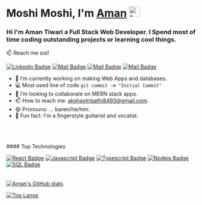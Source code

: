 # Moshi Moshi, I'm [Aman](github.com/barenzimo) <img src="https://user-images.githubusercontent.com/1303154/88677602-1635ba80-d120-11ea-84d8-d263ba5fc3c0.gif" width="28px" alt="hi">

### **Hi I'm Aman Tiwari a Full Stack Web Developer. I Spend most of time coding outstanding projects or learning cool things.**

:mailbox: Reach me out!

[![Linkedin Badge](https://img.shields.io/badge/-Aman-0e76a8?style=flat&labelColor=0e76a8&logo=linkedin&logoColor=white)](https://www.linkedin.com/in/barenzimo/)
[![Mail Badge](https://img.shields.io/badge/-@barenzimo-e84393?style=flat&labelColor=e84393&logo=instagram&logoColor=white)](https://instagram.com/barenzimo)
[![Mail Badge](https://img.shields.io/badge/-Aman-4267B2?style=flat&labelColor=4267B2&logo=facebook&logoColor=white)](https://facebook.com/aman.tiwari.808516)
[![Mail Badge](https://img.shields.io/badge/-Aman-c0392b?style=flat&labelColor=c0392b&logo=gmail&logoColor=white)](mailto:akshaytripathi8493@gmail.com)

<!-- TODO: Add last video link -->

- 🔭 I’m currently working on making Web Apps and databases.
- :computer: Most used line of code `git commit -m "Initial Commit"`
- 🤔 I’m looking to collaborate on MERN stack apps.
- 📫 How to reach me: akshaytripathi8493@gmail.com.
- 😄 Pronouns: ... baren/he/him.
- 🎸 Fun fact: I'm a fingerstyle guitarist and vocalist.

<br/>
<br/>
<br/>
#### Top Technologies

<!-- TODO: Make technologies links takes you to repositories -->

[![React Badge](https://img.shields.io/badge/-React-61DBFB?style=for-the-badge&labelColor=black&logo=react&logoColor=61DBFB)](#) [![Javascript Badge](https://img.shields.io/badge/-Javascript-F0DB4F?style=for-the-badge&labelColor=black&logo=javascript&logoColor=F0DB4F)](#) [![Typescript Badge](https://img.shields.io/badge/-Typescript-007acc?style=for-the-badge&labelColor=black&logo=typescript&logoColor=007acc)](#) [![Nodejs Badge](https://img.shields.io/badge/-Nodejs-3C873A?style=for-the-badge&labelColor=black&logo=node.js&logoColor=3C873A)](#) [![SQL Badge](https://img.shields.io/badge/-SQL-e535ab?style=for-the-badge&labelColor=black&logo=SQL.js&logoColor=e535ab)](#)
<br/><br/><br/>
[![Aman's GitHub stats](https://github-readme-stats.vercel.app/api?username=barenzimo&count_private=true&show_icons=true&theme=dracula&top-langs?username=barenzimo)](https://github.com/barenzimo/github-readme-stats)
<br/>

[![Top Langs](https://github-readme-stats.vercel.app/api/top-langs/?username=barenzimo&layout=compact&theme=dracula)](https://github.com/barenzimo/github-readme-stats)
